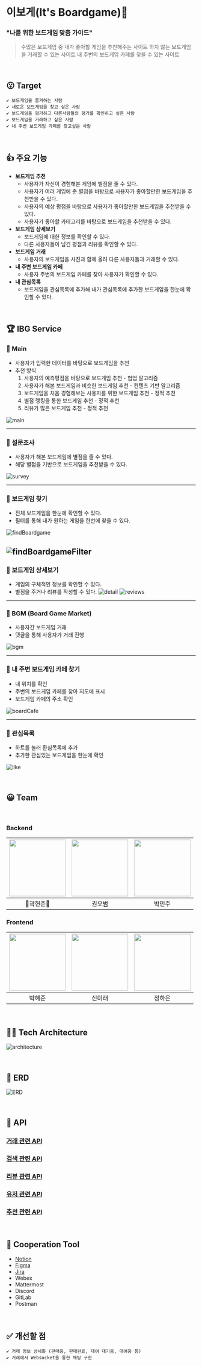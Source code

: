 
# 이보게(It's Boardgame)🎲
### "나를 위한 보드게임 맞춤 가이드"
> 수많은 보드게임 중 내가 좋아할 게임을 추천해주는 사이트
> 하지 않는 보드게임을 거래할 수 있는 사이트
> 내 주변의 보드게임 카페를 찾을 수 있는 사이트

<br>

## 😮 Target
    ✔ 보드게임을 즐겨하는 사람
    ✔ 새로운 보드게임을 찾고 싶은 사람
    ✔ 보드게임을 평가하고 다른사람들의 평가를 확인하고 싶은 사람
    ✔ 보드게임을 거래하고 싶은 사람
    ✔ 내 주변 보드게임 카페를 찾고싶은 사람

<br>

## 👍 주요 기능
- **보드게임 추천**
    - 사용자가 자신이 경험해본 게임에 별점을 줄 수 있다.
    - 사용자가 여러 게임에 준 별점을 바탕으로 사용자가 좋아할만한 보드게임을 추천받을 수 있다.
    - 사용자의 예상 평점을 바탕으로 사용자가 좋아할만한 보드게임을 추천받을 수 있다.
    - 사용자가 좋아할 카테고리를 바탕으로 보드게임을 추천받을 수 있다.
- **보드게임 상세보기**
    - 보드게임에 대한 정보를 확인할 수 있다.
    - 다른 사용자들이 남긴 평점과 리뷰를 확인할 수 있다.
- **보드게임 거래**
    - 사용자의 보드게임을 사진과 함께 올려 다른 사용자들과 거래할 수 있다.
- **내 주변 보드게임 카페**
    - 사용자 주변의 보드게임 카페를 찾아 사용자가 확인할 수 있다.
- **내 관심목록**
    - 보드게임을 관심목록에 추가해 내가 관심목록에 추가한 보드게임을 한눈에 확인할 수 있다.

<br>

## 🏆 IBG Service
### 📌 Main
- 사용자가 입력한 데이터를 바탕으로 보드게임을 추천
- 추천 방식
    1. 사용자의 예측평점을 바탕으로 보드게임 추천 - 협업 알고리즘
    2. 사용자가 해본 보드게임과 비슷한 보드게임 추천 - 컨텐츠 기반 알고리즘
    3. 보드게임을 처음 경험해보는 사용자를 위한 보드게임 추천 - 정적 추천
    4. 별점 랭킹을 통한 보드게임 추천 - 정적 추천
    5. 리뷰가 많은 보드게임 추천 - 정적 추천

![main](https://user-images.githubusercontent.com/37528765/161986188-94ece7c6-5e9d-4f13-8bae-080d37c70b80.JPG)


---

### 📌 설문조사
- 사용자가 해본 보드게임에 별점을 줄 수 있다.
- 해당 별점을 기반으로 보드게임을 추천받을 수 있다.

![survey](https://user-images.githubusercontent.com/37528765/162167980-39390038-9ef9-4069-b2ad-3a91213794a0.JPG)


---

### 📌 보드게임 찾기
- 전체 보드게임을 한눈에 확인할 수 있다.
- 필터를 통해 내가 원하는 게임을 한번에 찾을 수 있다.

![findBoardgame](https://user-images.githubusercontent.com/37528765/161986852-e542d721-b9aa-4d91-a293-4ee03a6ea005.JPG)

![findBoardgameFilter](https://user-images.githubusercontent.com/37528765/161695292-0d6b3f30-e8fa-47ca-a8cc-11a0c73bb470.JPG)
---

### 📌 보드게임 상세보기
- 게임의 구체적인 정보를 확인할 수 있다.
- 별점을 주거나 리뷰를 작성할 수 있다.
![detail](https://user-images.githubusercontent.com/37528765/161695212-075e8d60-3ac3-48c7-b9b3-26f3d8e7f404.JPG)
![reviews](https://user-images.githubusercontent.com/37528765/161695190-67692e24-16ad-4adf-b787-77063747ff7a.JPG)

---

### 📌 BGM (Board Game Market)
- 사용자간 보드게임 거래
- 댓글을 통해 사용자가 거래 진행

![bgm](https://user-images.githubusercontent.com/37528765/162168189-69603d8a-e63d-4726-9baa-8e4b8d117862.JPG)

---

### 📌 내 주변 보드게임 카페 찾기
- 내 위치를 확인
- 주변의 보드게임 카페를 찾아 지도에 표시
- 보드게임 카페의 주소 확인

![boardCafe](https://user-images.githubusercontent.com/37528765/161987082-e325e6df-791d-42ae-9e87-6d866375c3ac.JPG)

---

### 📌 관심목록
- 하트를 눌러 환심목록에 추가
- 추가한 관심있는 보드게임을 한눈에 확인

![like](https://user-images.githubusercontent.com/37528765/162169011-14ce750a-ff5b-49dd-8db4-aa3f3a90231f.JPG)

<br>

## 😀 Team
<br>

### Backend
|<img src="https://user-images.githubusercontent.com/53832553/154294418-3be4d2dd-81f5-4376-84a7-89c037ed73f2.png"  width="150" height="150"/>|<img src="https://user-images.githubusercontent.com/53832553/154294666-905e7da1-b8fd-463d-aba8-84b243a71acc.png"  width="150" height="150"/>|<img src="https://user-images.githubusercontent.com/53832553/154294596-5cfd74c8-0b0d-4d12-b965-6395d2949c09.png"  width="150" height="150"/>|
|:---:|:---:|:---:|
|👑곽현준👑|권오범|박민주|

### Frontend
|<img src="https://user-images.githubusercontent.com/53832553/154294716-d449a9af-8419-4cef-906e-a802320217fb.png"  width="150" height="150"/>|<img src="https://user-images.githubusercontent.com/37528765/161694976-0c06cf4f-28a9-4eab-8293-6c4de05bde3d.jpg"  width="150" height="150"/>|<img src="https://user-images.githubusercontent.com/53832553/154294097-01760928-93ac-479e-b9f9-160ba9d5c1b1.png"  width="150" height="150"/>|
|:---:|:---:|:---:|
|박혜준|신미래|정하은|

<br>

## 👨‍💻 Tech Architecture
![architecture](https://user-images.githubusercontent.com/37528765/161695057-a9ddf84b-27e8-45ef-b06f-ff37b468d917.JPG)

<br>

## 🎈 ERD
![ERD](https://user-images.githubusercontent.com/37528765/161695099-e769cd5f-8341-4e6c-8523-9ed7d9ab3b2b.JPG)

<br>

## 🍏 API
### [거래 관련 API](https://documenter.getpostman.com/view/19276915/UVyvvufu)
### [검색 관련 API](https://documenter.getpostman.com/view/19284792/UVyvvukB)
### [리뷰 관련 API](https://documenter.getpostman.com/view/19284792/UVyvvukC)
### [유저 관련 API](https://documenter.getpostman.com/view/19284775/UVyvvukE)
### [추천 관련 API](https://documenter.getpostman.com/view/19284775/UVyvvukF)

<br>

## 👊 Cooperation Tool
- [Notion](https://placid-poppy-8d9.notion.site/28fe0bfa4f284fc18891ddb9be69aacf)  
- [Figma](https://www.figma.com/file/3x9ntjWfqepbb1pP0RTcCU/%ED%8A%B9%ED%99%94%ED%94%84%EB%A1%9C%EC%A0%9D%ED%8A%B8?node-id=0%3A1)
- [Jira](https://jira.ssafy.com/projects/S06P22B101/summary)
- Webex
- Mattermost
- Discord
- GitLab
- Postman

<br>

## ✅ 개선할 점
    ✔ 거래 정보 상세화 (판매중, 판매완료, 대여 대기중, 대여중 등)
    ✔ 거래에서 Websocket을 통한 채팅 구현